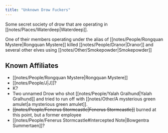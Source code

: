 ```yaml
---
title: "Unknown Drow Fuckers"
---
```

Some secret society of drow that are operating in [[notes/Places/Waterdeep|Waterdeep]].

One of their members operating under the alias of [[notes/People/Rongquan Mystere|Rongquan Mystere]] killed [[notes/People/Dranor|Dranor]] and several other elves using [[notes/Other/Smokepowder|Smokepowder]]

## Known Affiliates
- [[notes/People/Rongquan Mystere|Rongquan Mystere]]
- [[notes/People/J|J]]?
- K?
- Two unnamed Drow who shot [[notes/People/Yalah Gralhund|Yalah Gralhund]] and tried to run off with [[notes/Other/A mysterious green amulet|a mysterious green amulet]].
- ~~[[notes/People/Fenerus Stormcastle|Fenerus Stormcastle]]~~ burned at this point, but a former employee
- [[notes/People/Fenerus Stormcastle#Intercepted Note|Bowgentra Summertaen]]?